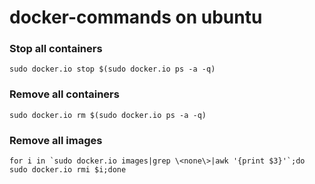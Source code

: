 docker-commands on ubuntu
===============

### Stop all containers

    sudo docker.io stop $(sudo docker.io ps -a -q)

### Remove all containers

    sudo docker.io rm $(sudo docker.io ps -a -q)

### Remove all images

    for i in `sudo docker.io images|grep \<none\>|awk '{print $3}'`;do sudo docker.io rmi $i;done

